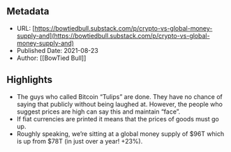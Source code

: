 ## Metadata
* URL: [https://bowtiedbull.substack.com/p/crypto-vs-global-money-supply-and](https://bowtiedbull.substack.com/p/crypto-vs-global-money-supply-and)
* Published Date: 2021-08-23
* Author: [[BowTied Bull]]

## Highlights
* The guys who called Bitcoin “Tulips” are done. They have no chance of saying that publicly without being laughed at. However, the people who suggest prices are high can say this and maintain “face”.
* If fiat currencies are printed it means that the prices of goods must go up.
* Roughly speaking, we’re sitting at a global money supply of $96T which is up from $78T (in just over a year! +23%).